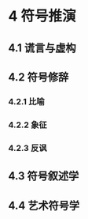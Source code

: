 # 4 符号推演

## 4.1 谎言与虚构

## 4.2 符号修辞
### 4.2.1 比喻

### 4.2.2 象征

### 4.2.3 反讽

## 4.3 符号叙述学

## 4.4 艺术符号学
